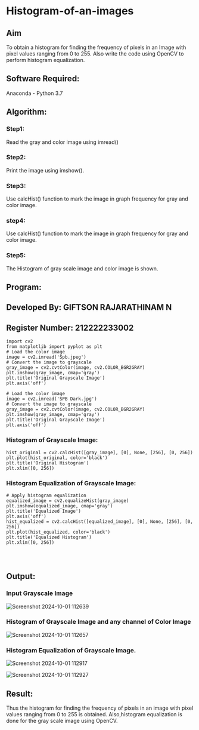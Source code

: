 # Histogram-of-an-images
## Aim
To obtain a histogram for finding the frequency of pixels in an Image with pixel values ranging from 0 to 255. Also write the code using OpenCV to perform histogram equalization.

## Software Required:
Anaconda - Python 3.7

## Algorithm:
### Step1:
Read the gray and color image using imread()

### Step2:
Print the image using imshow().



### Step3:
Use calcHist() function to mark the image in graph frequency for gray and color image.

### step4:
Use calcHist() function to mark the image in graph frequency for gray and color image.

### Step5:
The Histogram of gray scale image and color image is shown.


## Program:
## Developed By: GIFTSON RAJARATHINAM N
## Register Number: 212222233002

```
import cv2
from matplotlib import pyplot as plt
# Load the color image
image = cv2.imread('Spb.jpeg')
# Convert the image to grayscale
gray_image = cv2.cvtColor(image, cv2.COLOR_BGR2GRAY)
plt.imshow(gray_image, cmap='gray')
plt.title('Original Grayscale Image')
plt.axis('off')
```
```
# Load the color image
image = cv2.imread('SPB Dark.jpg')
# Convert the image to grayscale
gray_image = cv2.cvtColor(image, cv2.COLOR_BGR2GRAY)
plt.imshow(gray_image, cmap='gray')
plt.title('Original Grayscale Image')
plt.axis('off')
```
### Histogram of Grayscale Image:
```
hist_original = cv2.calcHist([gray_image], [0], None, [256], [0, 256])
plt.plot(hist_original, color='black')
plt.title('Original Histogram')
plt.xlim([0, 256])

```

### Histogram Equalization of Grayscale Image:
```
# Apply histogram equalization
equalized_image = cv2.equalizeHist(gray_image)
plt.imshow(equalized_image, cmap='gray')
plt.title('Equalized Image')
plt.axis('off')
hist_equalized = cv2.calcHist([equalized_image], [0], None, [256], [0, 256])
plt.plot(hist_equalized, color='black')
plt.title('Equalized Histogram')
plt.xlim([0, 256])




```
## Output:
### Input Grayscale Image 

![Screenshot 2024-10-01 112639](https://github.com/user-attachments/assets/f98ad049-db20-4420-81f6-3ee8c5bd2be2)


### Histogram of Grayscale Image and any channel of Color Image


![Screenshot 2024-10-01 112657](https://github.com/user-attachments/assets/9fc60195-f8a7-4818-899c-3473fa7da544)


### Histogram Equalization of Grayscale Image.


![Screenshot 2024-10-01 112917](https://github.com/user-attachments/assets/114d3f73-bc3b-4770-a298-3ccafac2a622)


![Screenshot 2024-10-01 112927](https://github.com/user-attachments/assets/9b379ee9-7394-4c27-a317-ee4656efe0e8)


## Result: 
Thus the histogram for finding the frequency of pixels in an image with pixel values ranging from 0 to 255 is obtained. Also,histogram equalization is done for the gray scale image using OpenCV.
